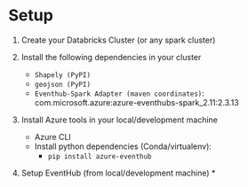 # Setup

1. Create your Databricks Cluster (or any spark cluster)

2. Install the following dependencies in your cluster
    * `Shapely (PyPI)`
    * `geojson (PyPI)`
    * `Eventhub-Spark Adapter (maven coordinates)`: com.microsoft.azure:azure-eventhubs-spark_2.11:2.3.13

3. Install Azure tools in your local/development machine
    * Azure CLI
    * Install python dependencies (Conda/virtualenv):
        * `pip install azure-eventhub`

4. Setup EventHub (from local/development machine)
    * 